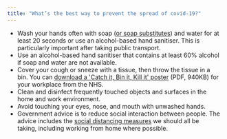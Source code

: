 ```yaml
---
title: "What’s the best way to prevent the spread of covid-19?"
---
```


-   Wash your hands often with soap ([or soap substitutes](http://www.eczema.org/coronavirus)) and water for at least 20 seconds or use an alcohol-based hand sanitiser. This is particularly important after taking public transport. 
-   Use an alcohol-based hand sanitiser that contains at least 60% alcohol if soap and water are not available. 
-   Cover your cough or sneeze with a tissue, then throw the tissue in a bin. You can [download a 'Catch it, Bin it, Kill it' poster](https://www.england.nhs.uk/south/wp-content/uploads/sites/6/2017/09/catch-bin-kill.pdf) (PDF, 940KB) for your workplace from the NHS. 
-   Clean and disinfect frequently touched objects and surfaces in the home and work environment. 
-   Avoid touching your eyes, nose, and mouth with unwashed hands. 
-   Government advice is to reduce social interaction between people. The advice includes the [social distancing measures](https://www.gov.uk/government/publications/covid-19-guidance-on-social-distancing-and-for-vulnerable-people/guidance-on-social-distancing-for-everyone-in-the-uk-and-protecting-older-people-and-vulnerable-adults) we should all be taking, including working from home where possible.
